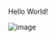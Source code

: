 Hello World!

![image](https://github.com/user-attachments/assets/71db500f-6cd8-4e51-b2b3-a631911ee51a)

